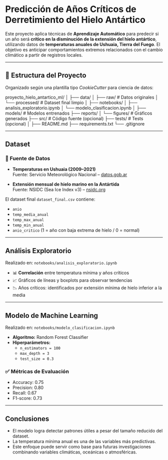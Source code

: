#  Predicción de Años Críticos de Derretimiento del Hielo Antártico

Este proyecto aplica técnicas de **Aprendizaje Automático** para predecir si un año será **crítico en la disminución de la extensión del hielo antártico**, utilizando datos de **temperaturas anuales de Ushuaia, Tierra del Fuego**. El objetivo es anticipar comportamientos extremos relacionados con el cambio climático a partir de registros locales.

---

## 📁 Estructura del Proyecto

Organizado según una plantilla tipo *CookieCutter* para ciencia de datos:

proyecto_hielo_antartico_ml/
│
├── data/
│ ├── raw/ # Datos originales
│ └── processed/ # Dataset final limpio
│
├── notebooks/
│ ├── analisis_exploratorio.ipynb
│ └── modelo_clasificacion.ipynb
│
├── models/ # Modelos entrenados
├── reports/
│ └── figures/ # Gráficos generados
├── src/ # Código fuente (opcional)
├── tests/ # Tests (opcional)
│
├── README.md
├── requirements.txt
└── .gitignore


---

##  Dataset

### 📌 Fuente de Datos

- **Temperaturas en Ushuaia (2009–2021)**  
  Fuente: Servicio Meteorológico Nacional – [datos.gob.ar](https://datos.gob.ar)
  
- **Extensión mensual de hielo marino en la Antártida**  
  Fuente: NSIDC (Sea Ice Index v3) – [nsidc.org](https://nsidc.org/data/seaice_index)

El dataset final `dataset_final.csv` contiene:
- `anio`
- `temp_media_anual`
- `temp_max_anual`
- `temp_min_anual`
- `anio_critico` (1 = año con baja extrema de hielo / 0 = normal)

---

##  Análisis Exploratorio

Realizado en: `notebooks/analisis_exploratorio.ipynb`

- 📊 **Correlación** entre temperatura mínima y años críticos
- 📈 Gráficos de líneas y boxplots para observar tendencias
- 📉 Años críticos: identificados por extensión mínima de hielo inferior a la media

---

##  Modelo de Machine Learning

Realizado en: `notebooks/modelo_clasificacion.ipynb`

- **Algoritmo:** Random Forest Classifier
- **Hiperparámetros:**
  - `n_estimators = 100`
  - `max_depth = 3`
  - `test_size = 0.3`

### ✅ Métricas de Evaluación

- Accuracy: 0.75  
- Precision: 0.80  
- Recall: 0.67  
- F1-score: 0.73

---

##  Conclusiones

- El modelo logra detectar patrones útiles a pesar del tamaño reducido del dataset.
- La temperatura mínima anual es una de las variables más predictivas.
- Este enfoque puede servir como base para futuras investigaciones combinando variables climáticas, oceánicas o atmosféricas.
